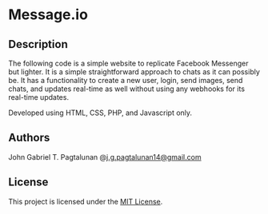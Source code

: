 # Message.io 

## Description

The following code is a simple website to replicate Facebook Messenger but lighter. It is a simple straightforward approach to chats as it can possibly be. It has a functionality to create a new user, login, send images, send chats, and updates real-time as well without using any webhooks for its real-time updates.

Developed using HTML, CSS, PHP, and Javascript only.

## Authors

John Gabriel T. Pagtalunan @j.g.pagtalunan14@gmail.com

## License

This project is licensed under the [MIT License](LICENSE).

